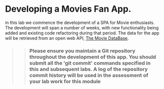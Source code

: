 # Developing a Movies Fan App.

in this lab we commence the development of a SPA for Movie enthusiasts. The development will span a number of weeks, with new functionality being added and existing code refactoring during that period. The data for the app will be retrieved from an open web API, [The Movie DataBase][tmdb].

>>### Please ensure you maintain a Git repository throughout the development of this app. You should submit all the 'git commit' commands specified in this and subsequent labs. A log of the repository commit history will be used in the assessment of your lab work for this module

[tmdb]: https://developers.themoviedb.org/3/getting-started/introduction

